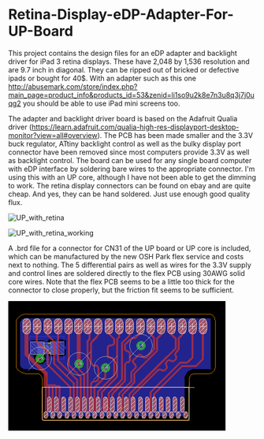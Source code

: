 # Retina-Display-eDP-Adapter-For-UP-Board
This project contains the design files for an eDP adapter and backlight driver for iPad 3 retina displays. These have  2,048 by 1,536 resolution and are 9.7 inch in diagonal. They can be ripped out of bricked or defective ipads or bought for 40$. With an adapter such as this one http://abusemark.com/store/index.php?main_page=product_info&products_id=53&zenid=li1so9u2k8e7n3u8q3j7j0uqg2 you should be able to use iPad mini screens too.

The adapter and backlight driver board is based on the Adafruit Qualia driver (https://learn.adafruit.com/qualia-high-res-displayport-desktop-monitor?view=all#overview). The PCB has been made smaller and the 3.3V buck regulator, ATtiny backlight control as well as the bulky display port connector have been removed since most computers provide 3.3V as well as backlight control. The board can be used for any single board computer with eDP interface by soldering bare wires to the appropriate connector. I'm using this with an UP core, although I have not been able to get the dimming to work. The retina display connectors can be found on ebay and are quite cheap. And yes, they can be hand soldered. Just use enough good quality flux.

![UP_with_retina](https://github.com/BigCorvus/Retina-Display-eDP-Adapter-For-UP-Board/blob/master/driverPCBretinaWithUPcore.jpg)

![UP_with_retina_working](https://github.com/BigCorvus/Retina-Display-eDP-Adapter-For-UP-Board/blob/master/UPcoreWithRetina.jpg)


A .brd file for a connector for CN31 of the UP board or UP core is included, which can be manufactured by the new OSH Park flex service and costs next to nothing. The 5 differential pairs as well as wires for the 3.3V supply and control lines are soldered directly to the flex PCB using 30AWG solid core wires. Note that the flex PCB seems to be a little too thick for the connector to close properly, but the friction fit seems to be sufficient. 

![UP_eDP_connector](https://github.com/BigCorvus/Retina-Display-eDP-Adapter-For-UP-Board/blob/master/eDP_connector_UP.png)

